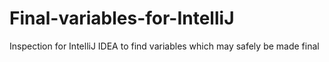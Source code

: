 Final-variables-for-IntelliJ
============================

Inspection for IntelliJ IDEA to find variables which may safely be made final

